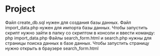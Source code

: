 # Project
Файл create_db.sql нужен для создания базы данных.
Файл import_data.php нужен для импорта базы данных. Чтобы запустить скрипт нужно зайти в папку со скриптом в консоли и ввести команду: php import_data.php
Файлы search_form.html и search.php нужны для страницы поиска данных в базе данных. Чтобы запустить страницу нужно открыть в браузере search_form.html